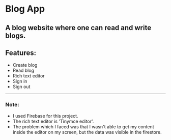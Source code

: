 
# Blog App
A blog website where one can read and write blogs.
---

## Features:

- Create blog
- Read blog
- Rich text editor
- Sign in
- Sign out
---

### Note: 
- I used Firebase for this project. 
- The rich text editor is 'Tinymce editor'.
- The problem which I faced was that I wasn't able to get my content inside the editor on my screen, but the data was visible in the firestore.


 
